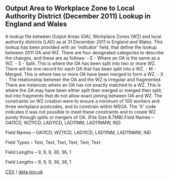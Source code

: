 ## Output Area to Workplace Zone to Local Authority District (December 2011) Lookup in England and Wales

A lookup file between Output Areas (OA), Workplace Zones (WZ) and local authority districts (LAD) as at 31 December 2011 in England and Wales. This lookup has been provided with an 'indicator' field, that define the lookup between 2011 OA and WZ. There are four designated categories to describe the changes, and these are as follows: - E - Where an OA is the same as a WZ. - S - Split. This is where the OA has been split into two or more WZ. There will be one record for each OA that has been split into a WZ. - M - Merged. This is where two or more OA have been merged to form a WZ. - X - The relationship between the OA and the WZ is irregular and fragmented. There are instances where an OA has not exactly matched to a WZ. This is where the OA may have been either split then merged or merged then split, but into fragments that do not allow exact joining between OA and WZ. The constraints on WZ creation were to ensure a minimum of 100 workers and three workplace postcodes, and to constrain within MSOA. The 'X' code indicates it was not possible to meet these constraints and to create WZ purely through splits or mergers of OA. (File Size 8.7MB).Field Names – OA11CD, WZ11CD, LAD11CD, LAD11NM, LAD11NMW, IND

Field Names – OA11CD, WZ11CD, LAD11CD, LAD11NM, LAD11NMW, IND

Field Types – Text, Text, Text,
Text, Text, Text

Field Lengths – 9, 9, 9, 36, 36, 1

Field Lengths – 9, 9, 9, 36, 36, 1

[CSV](csv/150.csv) / [data.gov.uk](https://data.gov.uk/dataset/bf7c85d4-d74b-4035-8f33-d999b4c765b0/output-area-to-workplace-zone-to-local-authority-district-december-2011-lookup-in-england-and-wales)

